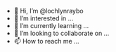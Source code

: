 - 👋 Hi, I’m @lochlynraybo
- 👀 I’m interested in ...
- 🌱 I’m currently learning ...
- 💞️ I’m looking to collaborate on ...
- 📫 How to reach me ...

<!---
lochlynraybo/lochlynraybo is a ✨ special ✨ repository because its `README.md` (this file) appears on your GitHub profile.
You can click the Preview link to take a look at your changes.
--->
